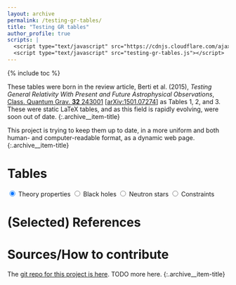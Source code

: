 ```yaml
---
layout: archive
permalink: /testing-gr-tables/
title: "Testing GR tables"
author_profile: true
scripts: |
  <script type="text/javascript" src="https://cdnjs.cloudflare.com/ajax/libs/jsgrid/1.5.3/jsgrid.min.js"></script>
  <script type="text/javascript" src="testing-gr-tables.js"></script>
---
```


{% include toc %}

These tables were born in the review article,
Berti et al. (2015), _Testing General Relativity With Present and
Future Astrophysical Observations_,
[Class. Quantum Grav. **32** 243001](http://dx.doi.org/10.1088/0264-9381/32/24/243001)
[[arXiv:1501.07274](https://arxiv.org/abs/1501.07274)]
as Tables 1, 2, and 3.  These were static LaTeX tables, and as this
field is rapidly evolving, were soon out of date.
{:.archive__item-title}

This project is trying to keep them up to date, in a more uniform and
both human- and computer-readable format, as a dynamic web page.
{:.archive__item-title}

# Tables

<link type="text/css" rel="stylesheet" href="https://cdnjs.cloudflare.com/ajax/libs/jsgrid/1.5.3/jsgrid.min.css" />
<link type="text/css" rel="stylesheet" href="https://cdnjs.cloudflare.com/ajax/libs/jsgrid/1.5.3/jsgrid-theme.min.css" />

<link type="text/css" rel="stylesheet" href="testing-gr-table-tweaks.css" />

<div id="mainTablesAndSels">
<!-- radio button selectors -->
<input id="theoryPropSel" type="radio" name="tabSelect" checked>
<label for="theoryPropSel" class="tabSelectLabel">Theory properties</label>
<input id="BHPropSel" type="radio" name="tabSelect">
<label for="BHPropSel" class="tabSelectLabel">Black holes</label>
<input id="NSPropSel" type="radio" name="tabSelect">
<label for="NSPropSel" class="tabSelectLabel">Neutron stars</label>
<input id="consSel" type="radio" name="tabSelect">
<label for="consSel" class="tabSelectLabel">Constraints</label>
<!-- main tables -->
<div id="theoryPropGrid" class="defaultHidden"></div>
<div id="BHPropGrid" class="defaultHidden"></div>
<div id="NSPropGrid" class="defaultHidden"></div>
<div id="ConsGrid" class="defaultHidden"></div>
</div>


# (Selected) References

<div id="bibGrid"></div>

# Sources/How to contribute

The
[git repo for this project is here](https://github.com/duetosymmetry/testing-gr-tables).
TODO more here.
{:.archive__item-title}
